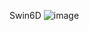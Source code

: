 Swin6D
![image](https://github.com/Karthus0930/Swin6D/assets/102593205/76f33488-e5f6-4ff9-982e-cabfe40746bb)
